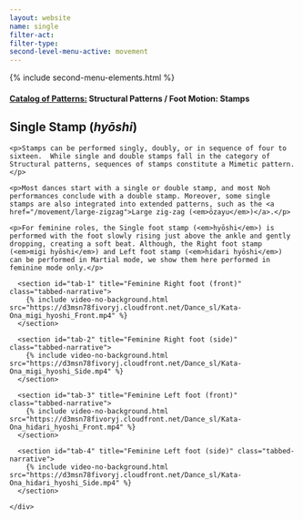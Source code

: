 ```yaml
---
layout: website
name: single
filter-act:
filter-type:
second-level-menu-active: movement
---
```

{% include second-menu-elements.html %}

<main class="page-content">
  <div class="text-container">
    <h4><a href="/movement/">Catalog of Patterns:</a> Structural Patterns / Foot Motion: Stamps</h4>
    <h2>Single Stamp (<em>hyōshi</em>)</h2>


    <p>Stamps can be performed singly, doubly, or in sequence of four to sixteen.  While single and double stamps fall in the category of Structural patterns, sequences of stamps constitute a Mimetic pattern.</p>

    <p>Most dances start with a single or double stamp, and most Noh performances conclude with a double stamp. Moreover, some single stamps are also integrated into extended patterns, such as the <a href="/movement/large-zigzag">Large zig-zag (<em>ōzayu</em>)</a>.</p>

    <p>For feminine roles, the Single foot stamp (<em>hyōshi</em>) is performed with the foot slowly rising just above the ankle and gently dropping, creating a soft beat. Although, the Right foot stamp (<em>migi hyōshi</em>) and Left foot stamp (<em>hidari hyōshi</em>) can be performed in Martial mode, we show them here performed in feminine mode only.</p>


  </div>


<div class="tabs-container">
  <div class="tabs-container__links">
    <div class="wrapper">
      <div id="tabs"></div>
    </div>
  </div>
  <div class="tabs-container__content">
    <div class="wrapper">

      <section id="tab-1" title="Feminine Right foot (front)" class="tabbed-narrative">
        {% include video-no-background.html src="https://d3msn78fivoryj.cloudfront.net/Dance_sl/Kata-Ona_migi_hyoshi_Front.mp4" %}
      </section>

      <section id="tab-2" title="Feminine Right foot (side)" class="tabbed-narrative">
        {% include video-no-background.html src="https://d3msn78fivoryj.cloudfront.net/Dance_sl/Kata-Ona_migi_hyoshi_Side.mp4" %}
      </section>

      <section id="tab-3" title="Feminine Left foot (front)" class="tabbed-narrative">
        {% include video-no-background.html src="https://d3msn78fivoryj.cloudfront.net/Dance_sl/Kata-Ona_hidari_hyoshi_Front.mp4" %}
      </section>

      <section id="tab-4" title="Feminine Left foot (side)" class="tabbed-narrative">
        {% include video-no-background.html src="https://d3msn78fivoryj.cloudfront.net/Dance_sl/Kata-Ona_hidari_hyoshi_Side.mp4" %}
      </section>

    </div>
  </div>
</div>
</main>
